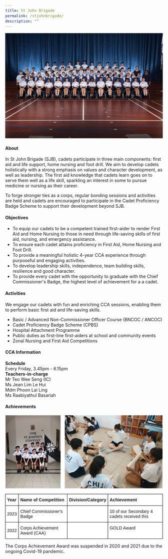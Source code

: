 ```yaml
---
title: St John Brigade
permalink: /stjohnbrigade/
description: ""
---
```

![](/images/CCA/2023/st%20john_s%20ambulance%20brigade.jpg)

#### **About**

In St John Brigade (SJB), cadets participate in three main components: first aid and life support, home nursing and foot drill. We aim to develop cadets holistically with a strong emphasis on values and character development, as well as leadership. The first aid knowledge that cadets learn goes on to serve them well as a life skill, sparkling an interest in some to pursue medicine or nursing as their career.

To forge stronger ties as a corps, regular bonding sessions and activities are held and cadets are encouraged to participate in the Cadet Proficiency Badge Scheme to support their development beyond SJB.

#### **Objectives**

*   To equip our cadets to be a competent trained first-aider to render First Aid and Home Nursing to those in need through life-saving skills of first aid, nursing, and emergency assistance.
*   To ensure each cadet attains proficiency in First Aid, Home Nursing and Foot Drill.
*   To provide a meaningful holistic 4-year CCA experience through purposeful and engaging activities.
*   To develop leadership skills, independence, team building skills, resilience and good character.
*    To provide every cadet with the opportunity to graduate with the Chief Commissioner's Badge, the highest level of achievement for a a cadet.

#### **Activities**

We engage our cadets with fun and enriching CCA sessions, enabling them to perform basic first aid and life-saving skills.

*   Basic / Advanced Non-Commissioner Officer Course (BNCOC / ANCOC)
*   Cadet Proficiency Badge Scheme (CPBS)
*   Hospital Attachment Programme
*   Public duties as first-line first-aiders at school and community events
*   Zonal Nursing and First Aid Competitions

#### **CCA Information**
**Schedule**<br>
Every Friday, 3.45pm - 6.15pm<br> 
**Teachers-in-charge**
<br>Mr Teo Wee Seng (IC)  
Ms Jean Lim Le Hui<br>
Mdm Phoon Lai Ling<br>
Ms Raabiyathul Basariah<br>

#### **Achievements**
<style type="text/css">
.tg  {border-collapse:collapse;border-spacing:0;}
.tg td{border-color:black;border-style:solid;border-width:1px;font-family:Arial, sans-serif;font-size:14px;
  overflow:hidden;padding:10px 5px;word-break:normal;}
.tg th{border-color:black;border-style:solid;border-width:1px;font-family:Arial, sans-serif;font-size:14px;
  font-weight:normal;overflow:hidden;padding:10px 5px;word-break:normal;}
.tg .tg-dgl5{background-color:#FFF;font-weight:bold;text-align:left;vertical-align:top}
.tg .tg-zr06{background-color:#FFF;text-align:left;vertical-align:middle}
.tg .tg-ktyi{background-color:#FFF;text-align:left;vertical-align:top}
</style>

      
![](/images/CCA/Uniformed%20Groups/St%20John%20Brigade/S2.png)

<table class="tg">
<thead>
  <tr>
      <th class="tg-dgl5">Year<br></th>
    <th class="tg-dgl5">Name of Competition<br></th>
    <th class="tg-dgl5">Division/Category<br></th>
    <th class="tg-dgl5">Achievement<br></th>
  </tr>
</thead>
<tbody>
  <tr>
    <td class="tg-zr06">2023<br></td>
    <td class="tg-zr06">Chief Commissioner's Badge 
			</td>
    <td class="tg-ktyi"></td>
    <td class="tg-ktyi">10 of our Secondary 4 cadets received this<br></td>
  </tr>
  <tr>
    <td class="tg-zr06">2022<br></td>
    <td class="tg-zr06">Corps Achievement Award (CAA)<br></td>
    <td class="tg-ktyi"></td>
    <td class="tg-ktyi">GOLD Award<br></td></tr></tbody></table>The Corps Achievement Award was suspended in 2020 and 2021 due to the ongoing Covid-19 pandemic.